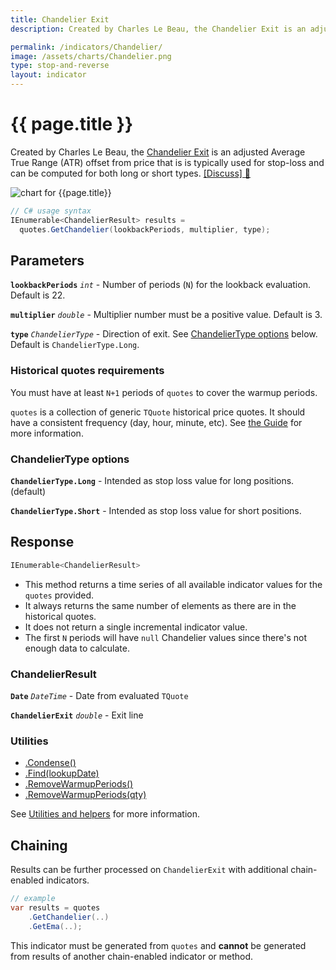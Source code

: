 ```yaml
---
title: Chandelier Exit
description: Created by Charles Le Beau, the Chandelier Exit is an adjusted Average True Range (ATR) offset from price that is typically used for stop-loss and can be computed for both long or short types.

permalink: /indicators/Chandelier/
image: /assets/charts/Chandelier.png
type: stop-and-reverse
layout: indicator
---
```


# {{ page.title }}

Created by Charles Le Beau, the [Chandelier Exit](https://school.stockcharts.com/doku.php?id=technical_indicators:chandelier_exit) is an adjusted Average True Range (ATR) offset from price that is is typically used for stop-loss and can be computed for both long or short types.
[[Discuss] &#128172;]({{site.github.repository_url}}/discussions/263 "Community discussion about this indicator")

![chart for {{page.title}}]({{site.baseurl}}{{page.image}})

```csharp
// C# usage syntax
IEnumerable<ChandelierResult> results =
  quotes.GetChandelier(lookbackPeriods, multiplier, type);
```

## Parameters

**`lookbackPeriods`** _`int`_ - Number of periods (`N`) for the lookback evaluation.  Default is 22.

**`multiplier`** _`double`_ - Multiplier number must be a positive value.  Default is 3.

**`type`** _`ChandelierType`_ - Direction of exit.  See [ChandelierType options](#chandeliertype-options) below.  Default is `ChandelierType.Long`.

### Historical quotes requirements

You must have at least `N+1` periods of `quotes` to cover the warmup periods.

`quotes` is a collection of generic `TQuote` historical price quotes.  It should have a consistent frequency (day, hour, minute, etc).  See [the Guide]({{site.baseurl}}/guide/#historical-quotes) for more information.

### ChandelierType options

**`ChandelierType.Long`** - Intended as stop loss value for long positions. (default)

**`ChandelierType.Short`** - Intended as stop loss value for short positions.

## Response

```csharp
IEnumerable<ChandelierResult>
```

- This method returns a time series of all available indicator values for the `quotes` provided.
- It always returns the same number of elements as there are in the historical quotes.
- It does not return a single incremental indicator value.
- The first `N` periods will have `null` Chandelier values since there's not enough data to calculate.

### ChandelierResult

**`Date`** _`DateTime`_ - Date from evaluated `TQuote`

**`ChandelierExit`** _`double`_ - Exit line

### Utilities

- [.Condense()]({{site.baseurl}}/utilities#condense)
- [.Find(lookupDate)]({{site.baseurl}}/utilities#find-indicator-result-by-date)
- [.RemoveWarmupPeriods()]({{site.baseurl}}/utilities#remove-warmup-periods)
- [.RemoveWarmupPeriods(qty)]({{site.baseurl}}/utilities#remove-warmup-periods)

See [Utilities and helpers]({{site.baseurl}}/utilities#utilities-for-indicator-results) for more information.

## Chaining

Results can be further processed on `ChandelierExit` with additional chain-enabled indicators.

```csharp
// example
var results = quotes
    .GetChandelier(..)
    .GetEma(..);
```

This indicator must be generated from `quotes` and **cannot** be generated from results of another chain-enabled indicator or method.
